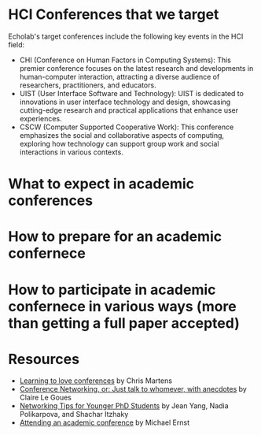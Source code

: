 # HCI Conferences that we target
Echolab's target conferences include the following key events in the HCI field:
- CHI (Conference on Human Factors in Computing Systems): This premier conference focuses on the latest research and developments in human-computer interaction, attracting a diverse audience of researchers, practitioners, and educators.
- UIST (User Interface Software and Technology): UIST is dedicated to innovations in user interface technology and design, showcasing cutting-edge research and practical applications that enhance user experiences.
- CSCW (Computer Supported Cooperative Work): This conference emphasizes the social and collaborative aspects of computing, exploring how technology can support group work and social interactions in various contexts.
# What to expect in academic conferences
# How to prepare for an academic confernece
# How to participate in academic confernece in various ways (more than getting a full paper accepted)
# Resources
- [Learning to love conferences](http://lambdamaphone.blogspot.com/2016/05/learning-to-love-conferences.html) by Chris Martens
- [Conference Networking, or: Just talk to whomever, with anecdotes](https://clairelegoues.com/2017/05/14/conference-networking-or-just-talk-to-whomever-with-anecdotes/) by Claire Le Goues
- [Networking Tips for Younger PhD Students](http://jxyzabc.blogspot.com/2016/05/networking-tips-for-younger-phd-students.html) by Jean Yang, Nadia Polikarpova, and Shachar Itzhaky
- [Attending an academic conference](https://homes.cs.washington.edu/~mernst/advice/conference-attendance.html) by Michael Ernst